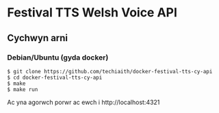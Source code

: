 # Festival TTS Welsh Voice API 


## Cychwyn arni

### Debian/Ubuntu (gyda docker)

```
$ git clone https://github.com/techiaith/docker-festival-tts-cy-api
$ cd docker-festival-tts-cy-api
$ make
$ make run
```

Ac yna agorwch porwr ac ewch i http://localhost:4321
